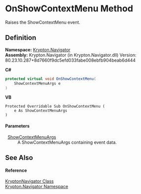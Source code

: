 # OnShowContextMenu Method


Raises the ShowContextMenu event.



## Definition
**Namespace:** <a href="a21ac074-d119-3dc6-bd1c-d3a12c0128bc.md">Krypton.Navigator</a>  
**Assembly:** Krypton.Navigator (in Krypton.Navigator.dll) Version: 80.23.10.287+8d7660f9dc5efd033fabe008ebfb904beab6d444

**C#**
``` C#
protected virtual void OnShowContextMenu(
	ShowContextMenuArgs e
)
```
**VB**
``` VB
Protected Overridable Sub OnShowContextMenu ( 
	e As ShowContextMenuArgs
)
```



#### Parameters
<dl><dt>  <a href="a3097262-51ed-4ca5-256d-5e2393161a13.md">ShowContextMenuArgs</a></dt><dd>A ShowContextMenuArgs containing event data.</dd></dl>

## See Also


#### Reference
<a href="5b32a15b-85d7-1db8-3c10-e43632f905eb.md">KryptonNavigator Class</a>  
<a href="a21ac074-d119-3dc6-bd1c-d3a12c0128bc.md">Krypton.Navigator Namespace</a>  
